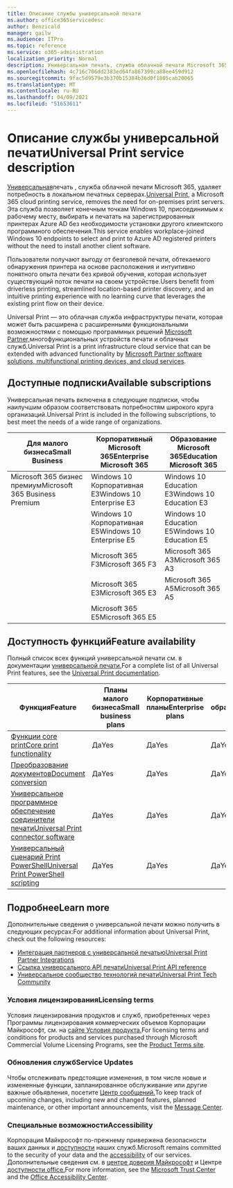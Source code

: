 ```yaml
---
title: Описание службы универсальной печати
ms.author: office365servicedesc
author: Benzicald
manager: gailw
ms.audience: ITPro
ms.topic: reference
ms.service: o365-administration
localization_priority: Normal
description: Универсальная печать, служба облачной печати Microsoft 365, устраняет потребность в локальном сервере печати.
ms.openlocfilehash: 4c716c706dd2383ed64fa867399ca88ee459d912
ms.sourcegitcommit: 9fac5d9579e3b370b15384b36d0f1805cab20065
ms.translationtype: MT
ms.contentlocale: ru-RU
ms.lasthandoff: 04/09/2021
ms.locfileid: "51653611"
---
```

# <a name="universal-print-service-description"></a><span data-ttu-id="abea3-103">Описание службы универсальной печати</span><span class="sxs-lookup"><span data-stu-id="abea3-103">Universal Print service description</span></span>

<span data-ttu-id="abea3-104">[Универсальная](https://www.microsoft.com/microsoft-365/windows/universal-print)печать , служба облачной печати Microsoft 365, удаляет потребность в локальном печатных серверах.</span><span class="sxs-lookup"><span data-stu-id="abea3-104">[Universal Print](https://www.microsoft.com/microsoft-365/windows/universal-print), a Microsoft 365 cloud printing service, removes the need for on-premises print servers.</span></span> <span data-ttu-id="abea3-105">Эта служба позволяет конечным точкам Windows 10, присоединимым к рабочему месту, выбирать и печатать на зарегистрированных принтерах Azure AD без необходимости установки другого клиентского программного обеспечения.</span><span class="sxs-lookup"><span data-stu-id="abea3-105">This service enables workplace-joined Windows 10 endpoints to select and print to Azure AD registered printers without the need to install another client software.</span></span>

<span data-ttu-id="abea3-106">Пользователи получают выгоду от безголевой печати, обтекаемого обнаружения принтера на основе расположения и интуитивно понятного опыта печати без кривой обучения, которая использует существующий поток печати на своем устройстве.</span><span class="sxs-lookup"><span data-stu-id="abea3-106">Users benefit from driverless printing, streamlined location-based printer discovery, and an intuitive printing experience with no learning curve that leverages the existing print flow on their device.</span></span>

<span data-ttu-id="abea3-107">Universal Print — это облачная служба инфраструктуры печати, которая может быть расширена с расширенными функциональными возможностями с помощью программных решений [Microsoft Partner,](/universal-print/fundamentals/universal-print-partner-integrations)многофункциональных устройств печати и облачных служб.</span><span class="sxs-lookup"><span data-stu-id="abea3-107">Universal Print is a print infrastructure cloud service that can be extended with advanced functionality by [Microsoft Partner software solutions, multifunctional printing devices, and cloud services](/universal-print/fundamentals/universal-print-partner-integrations).</span></span>

## <a name="available-subscriptions"></a><span data-ttu-id="abea3-108">Доступные подписки</span><span class="sxs-lookup"><span data-stu-id="abea3-108">Available subscriptions</span></span>

<span data-ttu-id="abea3-109">Универсальная печать включена в следующие подписки, чтобы наилучшим образом соответствовать потребностям широкого круга организаций.</span><span class="sxs-lookup"><span data-stu-id="abea3-109">Universal Print is included in the following subscriptions, to best meet the needs of a wide range of organizations.</span></span>

| <span data-ttu-id="abea3-110">Для малого бизнеса</span><span class="sxs-lookup"><span data-stu-id="abea3-110">Small Business</span></span>                 | <span data-ttu-id="abea3-111">Корпоративный Microsoft 365</span><span class="sxs-lookup"><span data-stu-id="abea3-111">Enterprise Microsoft 365</span></span>     | <span data-ttu-id="abea3-112">Образование Microsoft 365</span><span class="sxs-lookup"><span data-stu-id="abea3-112">Education Microsoft 365</span></span> |
|--------------------------------|------------------------------|-------------------------|
| <span data-ttu-id="abea3-113">Microsoft 365 бизнес премиум</span><span class="sxs-lookup"><span data-stu-id="abea3-113">Microsoft 365 Business Premium</span></span> | <span data-ttu-id="abea3-114">Windows 10 Корпоративная E3</span><span class="sxs-lookup"><span data-stu-id="abea3-114">Windows 10 Enterprise E3</span></span>     | <span data-ttu-id="abea3-115">Windows 10 Education E3</span><span class="sxs-lookup"><span data-stu-id="abea3-115">Windows 10 Education E3</span></span> |
|                                | <span data-ttu-id="abea3-116">Windows 10 Корпоративная E5</span><span class="sxs-lookup"><span data-stu-id="abea3-116">Windows 10 Enterprise E5</span></span>     | <span data-ttu-id="abea3-117">Windows 10 Education E5</span><span class="sxs-lookup"><span data-stu-id="abea3-117">Windows 10 Education E5</span></span> |
|                                | <span data-ttu-id="abea3-118">Microsoft 365 F3</span><span class="sxs-lookup"><span data-stu-id="abea3-118">Microsoft 365 F3</span></span>             | <span data-ttu-id="abea3-119">Microsoft 365 A3</span><span class="sxs-lookup"><span data-stu-id="abea3-119">Microsoft 365 A3</span></span>        |
|                                | <span data-ttu-id="abea3-120">Microsoft 365 E3</span><span class="sxs-lookup"><span data-stu-id="abea3-120">Microsoft 365 E3</span></span>             | <span data-ttu-id="abea3-121">Microsoft 365 A5</span><span class="sxs-lookup"><span data-stu-id="abea3-121">Microsoft 365 A5</span></span>        |
|                                | <span data-ttu-id="abea3-122">Microsoft 365 E5</span><span class="sxs-lookup"><span data-stu-id="abea3-122">Microsoft 365 E5</span></span>             |                         |

## <a name="feature-availability"></a><span data-ttu-id="abea3-123">Доступность функций</span><span class="sxs-lookup"><span data-stu-id="abea3-123">Feature availability</span></span>

<span data-ttu-id="abea3-124">Полный список всех функций универсальной печати см. в документации [универсальной печати.](/universal-print/)</span><span class="sxs-lookup"><span data-stu-id="abea3-124">For a complete list of all Universal Print features, see the [Universal Print documentation](/universal-print/).</span></span>

| <span data-ttu-id="abea3-125">Функция</span><span class="sxs-lookup"><span data-stu-id="abea3-125">Feature</span></span>                                  | <span data-ttu-id="abea3-126">Планы малого бизнеса</span><span class="sxs-lookup"><span data-stu-id="abea3-126">Small business plans</span></span> | <span data-ttu-id="abea3-127">Корпоративные планы</span><span class="sxs-lookup"><span data-stu-id="abea3-127">Enterprise plans</span></span> | <span data-ttu-id="abea3-128">Планы образования</span><span class="sxs-lookup"><span data-stu-id="abea3-128">Education plans</span></span> |
|------------------------------------------|----------------------|------------------|-----------------|
| [<span data-ttu-id="abea3-129">Функции core print</span><span class="sxs-lookup"><span data-stu-id="abea3-129">Core print functionality</span></span>](/universal-print/)             | <span data-ttu-id="abea3-130">Да</span><span class="sxs-lookup"><span data-stu-id="abea3-130">Yes</span></span>                  | <span data-ttu-id="abea3-131">Да</span><span class="sxs-lookup"><span data-stu-id="abea3-131">Yes</span></span>              | <span data-ttu-id="abea3-132">Да</span><span class="sxs-lookup"><span data-stu-id="abea3-132">Yes</span></span>             |
| [<span data-ttu-id="abea3-133">Преобразование документов</span><span class="sxs-lookup"><span data-stu-id="abea3-133">Document conversion</span></span>](/universal-print/fundamentals/universal-print-document-conversion)                  | <span data-ttu-id="abea3-134">Да</span><span class="sxs-lookup"><span data-stu-id="abea3-134">Yes</span></span>                  | <span data-ttu-id="abea3-135">Да</span><span class="sxs-lookup"><span data-stu-id="abea3-135">Yes</span></span>              | <span data-ttu-id="abea3-136">Да</span><span class="sxs-lookup"><span data-stu-id="abea3-136">Yes</span></span>             |
| [<span data-ttu-id="abea3-137">Универсальное программное обеспечение соединители печати</span><span class="sxs-lookup"><span data-stu-id="abea3-137">Universal Print connector software</span></span>](/universal-print/fundamentals/universal-print-connector-overview)   | <span data-ttu-id="abea3-138">Да</span><span class="sxs-lookup"><span data-stu-id="abea3-138">Yes</span></span>                  | <span data-ttu-id="abea3-139">Да</span><span class="sxs-lookup"><span data-stu-id="abea3-139">Yes</span></span>              | <span data-ttu-id="abea3-140">Да</span><span class="sxs-lookup"><span data-stu-id="abea3-140">Yes</span></span>             |
| [<span data-ttu-id="abea3-141">Универсальный сценарий Print PowerShell</span><span class="sxs-lookup"><span data-stu-id="abea3-141">Universal Print PowerShell scripting</span></span>](/universal-print/fundamentals/universal-print-powershell) | <span data-ttu-id="abea3-142">Да</span><span class="sxs-lookup"><span data-stu-id="abea3-142">Yes</span></span>                  | <span data-ttu-id="abea3-143">Да</span><span class="sxs-lookup"><span data-stu-id="abea3-143">Yes</span></span>              | <span data-ttu-id="abea3-144">Да</span><span class="sxs-lookup"><span data-stu-id="abea3-144">Yes</span></span>             |

## <a name="learn-more"></a><span data-ttu-id="abea3-145">Подробнее</span><span class="sxs-lookup"><span data-stu-id="abea3-145">Learn more</span></span>

<span data-ttu-id="abea3-146">Дополнительные сведения о универсальной печати можно получить в следующих ресурсах:</span><span class="sxs-lookup"><span data-stu-id="abea3-146">For additional information about Universal Print, check out the following resources:</span></span>

- [<span data-ttu-id="abea3-147">Интеграция партнеров с универсальной печатью</span><span class="sxs-lookup"><span data-stu-id="abea3-147">Universal Print Partner Integrations</span></span>](/universal-print/fundamentals/universal-print-partner-integrations)
- [<span data-ttu-id="abea3-148">Ссылка универсального API печати</span><span class="sxs-lookup"><span data-stu-id="abea3-148">Universal Print API reference</span></span>](/graph/universal-print-concept-overview)
- [<span data-ttu-id="abea3-149">Универсальное сообщество технологий печати</span><span class="sxs-lookup"><span data-stu-id="abea3-149">Universal Print Tech Community</span></span>](https://techcommunity.microsoft.com/t5/universal-print/ct-p/UniversalPrint)

### <a name="licensing-terms"></a><span data-ttu-id="abea3-150">Условия лицензирования</span><span class="sxs-lookup"><span data-stu-id="abea3-150">Licensing terms</span></span>

<span data-ttu-id="abea3-151">Условия лицензирования продуктов и служб, приобретенных через Программы лицензирования коммерческих объемов Корпорации Майкрософт, см. на [сайте Условия продукта.](https://www.microsoft.com/licensing/terms/)</span><span class="sxs-lookup"><span data-stu-id="abea3-151">For licensing terms and conditions for products and services purchased through Microsoft Commercial Volume Licensing Programs, see the [Product Terms site](https://www.microsoft.com/licensing/terms/).</span></span> 

### <a name="service-updates"></a><span data-ttu-id="abea3-152">Обновления служб</span><span class="sxs-lookup"><span data-stu-id="abea3-152">Service Updates</span></span>

<span data-ttu-id="abea3-153">Чтобы отслеживать предстоящие изменения, в том числе новые и измененные функции, запланированное обслуживание или другие важные объявления, посетите [Центр сообщений.](/microsoft-365/admin/manage/message-center)</span><span class="sxs-lookup"><span data-stu-id="abea3-153">To keep track of upcoming changes, including new and changed features, planned maintenance, or other important announcements, visit the [Message Center](/microsoft-365/admin/manage/message-center).</span></span>

### <a name="accessibility"></a><span data-ttu-id="abea3-154">Специальные возможности</span><span class="sxs-lookup"><span data-stu-id="abea3-154">Accessibility</span></span>

<span data-ttu-id="abea3-155">Корпорация Майкрософт по-прежнему привержена безопасности ваших данных и [доступности](https://www.microsoft.com/trust-center/compliance/accessibility) наших служб.</span><span class="sxs-lookup"><span data-stu-id="abea3-155">Microsoft remains committed to the security of your data and the [accessibility](https://www.microsoft.com/trust-center/compliance/accessibility) of our services.</span></span> <span data-ttu-id="abea3-156">Дополнительные сведения см. в [центре доверия Майкрософт](https://www.microsoft.com/trust-center) и Центре [доступности office.](https://support.microsoft.com/topic/office-accessibility-center-resources-for-people-with-disabilities-ecab0fcf-d143-4fe8-a2ff-6cd596bddc6d)</span><span class="sxs-lookup"><span data-stu-id="abea3-156">For more information, see the [Microsoft Trust Center](https://www.microsoft.com/trust-center) and the [Office Accessibility Center](https://support.microsoft.com/topic/office-accessibility-center-resources-for-people-with-disabilities-ecab0fcf-d143-4fe8-a2ff-6cd596bddc6d).</span></span>